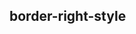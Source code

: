 ## border-right-style


<!-- CSSJSON.border-right-style.description -->

<!-- CSSJSON.border-right-style.syntax -->

<!-- CSSJSON.border-right-style.values -->

<!-- CSSJSON.border-right-style.compatibility -->

<!-- CSSJSON.border-right-style.reference -->